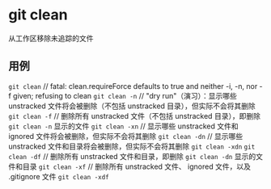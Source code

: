 # git clean

从工作区移除未追踪的文件

## 用例

`git clean`    // fatal: clean.requireForce defaults to true and neither -i, -n, nor -f given; refusing to clean
`git clean -n` // "dry run"（演习）：显示哪些 unstracked 文件将会被删除（不包括 unstracked 目录），但实际不会将其删除
`git clean -f` // 删除所有 unstracked 文件（不包括 unstracked 目录），即删除 `git clean -n` 显示的文件
`git clean -xn` // 显示哪些 unstracked 文件和 ignored 文件将会被删除，但实际不会将其删除
`git clean -dn` // 显示哪些 unstracked 文件和目录将会被删除，但实际不会将其删除
`git clean -xdn`
`git clean -df` // 删除所有 unstracked 文件和目录，即删除 `git clean -dn` 显示的文件和目录
`git clean -xf` // 删除所有 unstracked 文件、 ignored 文件，以及 .gitignore 文件
`git clean -xdf`
